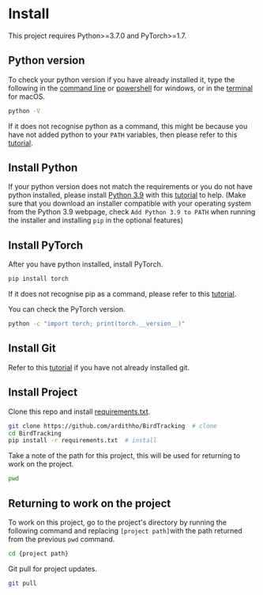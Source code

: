# Install

This project requires Python>=3.7.0 and PyTorch>=1.7.  

## Python version
To check your python version if you have already installed it, 
type the following in the [command line](https://en.wikiversity.org/wiki/Command_Prompt/Open)
or [powershell](https://learn.microsoft.com/en-us/powershell/scripting/windows-powershell/starting-windows-powershell?view=powershell-7.3) for windows, 
or in the [terminal](https://support.apple.com/en-gb/guide/terminal/apd5265185d-f365-44cb-8b09-71a064a42125/mac) for macOS.
```bash
python -V
```
If it does not recognise python as a command, this might be because you have not added python to your `PATH` variables, 
then please refer to this [tutorial](https://realpython.com/add-python-to-path/).  

## Install Python
If your python version does not match the requirements or you do not have python installed, 
please install [Python 3.9](https://www.python.org/downloads/release/python-390/) with this 
[tutorial](https://realpython.com/installing-python/) to help. 
(Make sure that you download an installer compatible with your operating system from the Python 3.9 webpage, 
check `Add Python 3.9 to PATH` when running the installer and installing `pip` in the optional features)

## Install PyTorch
After you have python installed, install PyTorch.
```bash
pip install torch
```
If it does not recognise pip as a command, please refer to this 
[tutorial](https://www.alphr.com/pip-is-not-recognized-as-an-internal-or-external-command/).

You can check the PyTorch version.
```bash
python -c "import torch; print(torch.__version__)"
```

## Install Git
Refer to this [tutorial](https://github.com/git-guides/install-git)
if you have not already installed git.

## Install Project
Clone this repo and install 
[requirements.txt](https://github.com/teethoe/BirdTracking/blob/master/requirements.txt).
```bash
git clone https://github.com/ardithho/BirdTracking  # clone
cd BirdTracking
pip install -r requirements.txt  # install
```
Take a note of the path for this project, this will be used for returning to work on the project.
```bash
pwd
```

## Returning to work on the project
To work on this project, go to the project's directory by running the following 
command and replacing `[project path]`with the path returned from the previous `pwd` command.
```bash
cd {project path}
```
Git pull for project updates.
```bash
git pull
```